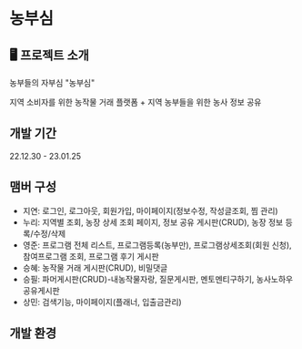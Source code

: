 # 농부심

## 🖥️ 프로젝트 소개

농부들의 자부심 "농부심"

지역 소비자를 위한 농작물 거래 플랫폼
+
지역 농부들을 위한 농사 정보 공유


## 개발 기간
22.12.30 - 23.01.25

## 맴버 구성
- 지연: 로그인, 로그아웃, 회원가입, 마이페이지(정보수정, 작성글조회, 찜 관리)
- 누리: 지역별 조회, 농장 상세 조회 페이지, 정보 공유 게시판(CRUD), 농장 정보 등록/수정/삭제
- 영준: 프로그램 전체 리스트, 프로그램등록(농부만), 프로그램상세조회(회원 신청), 참여프로그램 조회, 프로그램 후기 게시판
- 승혜: 농작물 거래 게시판(CRUD), 비밀댓글
- 승필: 파머게시판(CRUD)-내농작물자랑, 질문게시판, 멘토멘티구하기, 농사노하우공유게시판
- 상민: 검색기능, 마이페이지(플래너, 입출금관리)

## 개발 환경
